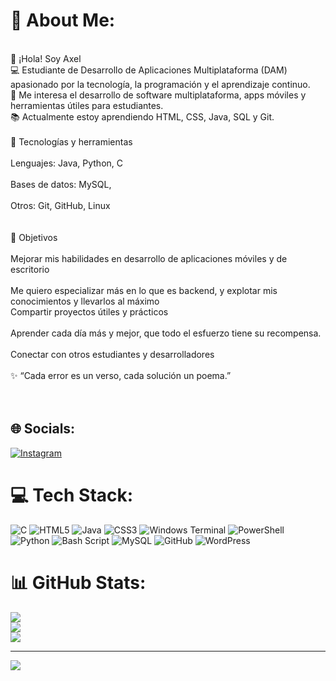 # 💫 About Me:
<br>👋 ¡Hola! Soy Axel <br> 💻 Estudiante de Desarrollo de Aplicaciones Multiplataforma (DAM) apasionado por la tecnología, la programación y el aprendizaje continuo.<br>🎯 Me interesa el  desarrollo de software multiplataforma, apps móviles y herramientas útiles para estudiantes.<br>📚 Actualmente estoy aprendiendo HTML, CSS, Java, SQL y Git. <br><br>🚀 Tecnologías y herramientas<br><br>Lenguajes: Java, Python, C<br><br>Bases de datos: MySQL,<br><br>Otros: Git, GitHub, Linux<br><br><br>📌 Objetivos<br><br>Mejorar mis habilidades en desarrollo de aplicaciones móviles y de escritorio<br>
<br>Me quiero especializar más en lo que es backend, y explotar mis conocimientos y llevarlos al máximo <br>Compartir proyectos útiles y prácticos<br><br> Aprender cada día más y mejor, que todo el esfuerzo tiene su recompensa. <br><br>Conectar con otros estudiantes y desarrolladores<br><br>✨ “Cada error es un verso, cada solución un poema.”<br><br><br>


## 🌐 Socials:
[![Instagram](https://img.shields.io/badge/Instagram-%23E4405F.svg?logo=Instagram&logoColor=white)](https://instagram.com/axelgatri_07) 

# 💻 Tech Stack:
![C](https://img.shields.io/badge/c-%2300599C.svg?style=for-the-badge&logo=c&logoColor=white) ![HTML5](https://img.shields.io/badge/html5-%23E34F26.svg?style=for-the-badge&logo=html5&logoColor=white) ![Java](https://img.shields.io/badge/java-%23ED8B00.svg?style=for-the-badge&logo=openjdk&logoColor=white) ![CSS3](https://img.shields.io/badge/css3-%231572B6.svg?style=for-the-badge&logo=css3&logoColor=white) ![Windows Terminal](https://img.shields.io/badge/Windows%20Terminal-%234D4D4D.svg?style=for-the-badge&logo=windows-terminal&logoColor=white) ![PowerShell](https://img.shields.io/badge/PowerShell-%235391FE.svg?style=for-the-badge&logo=powershell&logoColor=white) ![Python](https://img.shields.io/badge/python-3670A0?style=for-the-badge&logo=python&logoColor=ffdd54) ![Bash Script](https://img.shields.io/badge/bash_script-%23121011.svg?style=for-the-badge&logo=gnu-bash&logoColor=white) ![MySQL](https://img.shields.io/badge/mysql-4479A1.svg?style=for-the-badge&logo=mysql&logoColor=white) ![GitHub](https://img.shields.io/badge/github-%23121011.svg?style=for-the-badge&logo=github&logoColor=white) ![WordPress](https://img.shields.io/badge/WordPress-%23117AC9.svg?style=for-the-badge&logo=WordPress&logoColor=white)
# 📊 GitHub Stats:
![](https://github-readme-stats.vercel.app/api?username=agarciatrivino07-web&theme=neon&hide_border=false&include_all_commits=false&count_private=false)<br/>
![](https://nirzak-streak-stats.vercel.app/?user=agarciatrivino07-web&theme=neon&hide_border=false)<br/>
![](https://github-readme-stats.vercel.app/api/top-langs/?username=agarciatrivino07-web&theme=neon&hide_border=false&include_all_commits=false&count_private=false&layout=compact)

---
[![](https://visitcount.itsvg.in/api?id=agarciatrivino07-web&icon=2&color=0)](https://visitcount.itsvg.in)
